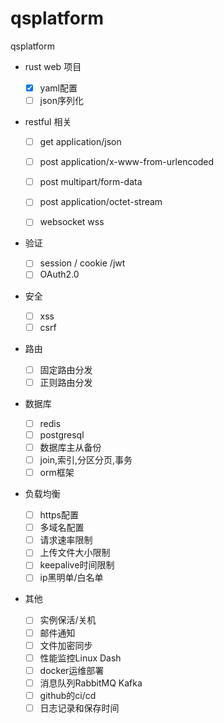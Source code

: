 # qsplatform
qsplatform


- rust web 项目 

  - [x] yaml配置
  - [ ]  json序列化

- restful 相关
  - [ ] get  application/json
  - [ ] post application/x-www-from-urlencoded
  - [ ] post multipart/form-data
  - [ ] post application/octet-stream
  - [ ] websocket wss 


- 验证
  - [ ] session / cookie /jwt
  - [ ] OAuth2.0
 
- 安全
  - [ ] xss
  - [ ] csrf  
 
- 路由
  - [ ] 固定路由分发
  - [ ] 正则路由分发 
  
- 数据库
  - [ ] redis
  - [ ] postgresql 
  - [ ] 数据库主从备份
  - [ ] join,索引,分区分页,事务 
  - [ ] orm框架
  
- 负载均衡
  - [ ] https配置
  - [ ] 多域名配置
  - [ ] 请求速率限制
  - [ ] 上传文件大小限制
  - [ ] keepalive时间限制
  - [ ] ip黑明单/白名单
 
- 其他
  - [ ] 实例保活/关机
  - [ ] 邮件通知
  - [ ] 文件加密同步
  - [ ] 性能监控Linux Dash
  - [ ] docker运维部署
  - [ ] 消息队列RabbitMQ Kafka
  - [ ] github的ci/cd
  - [ ] 日志记录和保存时间

